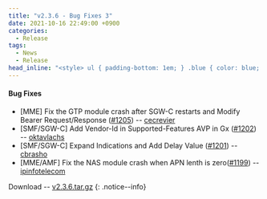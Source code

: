 ```yaml
---
title: "v2.3.6 - Bug Fixes 3"
date: 2021-10-16 22:49:00 +0900
categories:
  - Release
tags:
  - News
  - Release
head_inline: "<style> ul { padding-bottom: 1em; } .blue { color: blue; }</style>"
---
```


#### Bug Fixes
- [MME] Fix the GTP module crash after SGW-C restarts and Modify Bearer Request/Response ([#1205](https://github.com/open5gs/open5gs/issues/1205)) -- [cecrevier](https://github.com/cecrevier)
- [SMF/SGW-C] Add Vendor-Id in Supported-Features AVP in Gx ([#1202](https://github.com/open5gs/open5gs/issues/1202)) -- [oktavlachs](https://github.com/oktavlachs)
- [SMF/SGW-C] Expand Indications and Add Delay Value ([#1201](https://github.com/open5gs/open5gs/issues/1201)) -- [cbrasho](https://github.com/cbrasho)
- [MME/AMF] Fix the NAS module crash when APN lenth is zero([#1199](https://github.com/open5gs/open5gs/discussions/1199)) -- [ipinfotelecom](https://github.com/ipinfotelecom)

Download -- [v2.3.6.tar.gz](https://github.com/open5gs/open5gs/archive/v2.3.6.tar.gz)
{: .notice--info}
